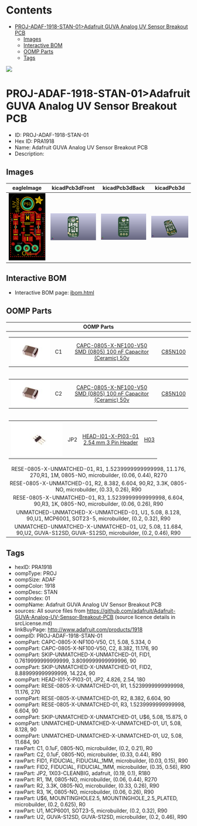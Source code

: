 



Contents
========

* [PROJ-ADAF-1918-STAN-01>Adafruit GUVA Analog UV Sensor Breakout PCB](#proj-adaf-1918-stan-01adafruit-guva-analog-uv-sensor-breakout-pcb)
	* [Images](#images)
	* [Interactive BOM](#interactive-bom)
	* [OOMP Parts](#oomp-parts)
	* [Tags](#tags)
  
![][im]
# PROJ-ADAF-1918-STAN-01>Adafruit GUVA Analog UV Sensor Breakout PCB

- ID: PROJ-ADAF-1918-STAN-01
- Hex ID: PRA1918
- Name: Adafruit GUVA Analog UV Sensor Breakout PCB
- Description: 

## Images
  
  

|eagleImage|kicadPcb3dFront|kicadPcb3dBack|kicadPcb3d|
| :---: | :---: | :---: | :---: |
|[![eagleImage](eagleImage_140.png)](eagleImage_600.png)|[![kicadPcb3dFront](kicadPcb3dFront_140.png)](kicadPcb3dFront_600.png)|[![kicadPcb3dBack](kicadPcb3dBack_140.png)](kicadPcb3dBack_600.png)|[![kicadPcb3d](kicadPcb3d_140.png)](kicadPcb3d_600.png)|

## Interactive BOM

- Interactive BOM page: [ibom.html](kicad/bom/ibom.html)

## OOMP Parts
  

|OOMP Parts|
| :---: |
|<table><tr><td>![CAPC-0805-X-NF100-V50](https://raw.githubusercontent.com/oomlout/oomlout_OOMP_parts/main/CAPC-0805-X-NF100-V50/image_140.jpg)</td><td> C1</td><td>[CAPC-0805-X-NF100-V50<br>SMD (0805) 100 nF Capacitor (Ceramic) 50v](https://github.com/oomlout/oomlout_OOMP_parts/tree/main/CAPC-0805-X-NF100-V50/)</td><td>[C85N100](https://github.com/oomlout/oomlout_OOMP_parts/tree/main/CAPC-0805-X-NF100-V50/)</td></tr></table>|
|<table><tr><td>![CAPC-0805-X-NF100-V50](https://raw.githubusercontent.com/oomlout/oomlout_OOMP_parts/main/CAPC-0805-X-NF100-V50/image_140.jpg)</td><td> C2</td><td>[CAPC-0805-X-NF100-V50<br>SMD (0805) 100 nF Capacitor (Ceramic) 50v](https://github.com/oomlout/oomlout_OOMP_parts/tree/main/CAPC-0805-X-NF100-V50/)</td><td>[C85N100](https://github.com/oomlout/oomlout_OOMP_parts/tree/main/CAPC-0805-X-NF100-V50/)</td></tr></table>|
|<table><tr><td>![HEAD-I01-X-PI03-01](https://raw.githubusercontent.com/oomlout/oomlout_OOMP_parts/main/HEAD-I01-X-PI03-01/image_140.jpg)</td><td> JP2</td><td>[HEAD-I01-X-PI03-01<br>2.54 mm 3 Pin Header](https://github.com/oomlout/oomlout_OOMP_parts/tree/main/HEAD-I01-X-PI03-01/)</td><td>[H03](https://github.com/oomlout/oomlout_OOMP_parts/tree/main/HEAD-I01-X-PI03-01/)</td></tr></table>|
|RESE-0805-X-UNMATCHED-01, R1, 1.5239999999999998, 11.176, 270,R1, 1M, 0805-NO, microbuilder, (0.06, 0.44), R270|
|RESE-0805-X-UNMATCHED-01, R2, 8.382, 6.604, 90,R2, 3.3K, 0805-NO, microbuilder, (0.33, 0.26), R90|
|RESE-0805-X-UNMATCHED-01, R3, 1.5239999999999998, 6.604, 90,R3, 1K, 0805-NO, microbuilder, (0.06, 0.26), R90|
|UNMATCHED-UNMATCHED-X-UNMATCHED-01, U1, 5.08, 8.128, 90,U1, MCP6001, SOT23-5, microbuilder, (0.2, 0.32), R90|
|UNMATCHED-UNMATCHED-X-UNMATCHED-01, U2, 5.08, 11.684, 90,U2, GUVA-S12SD, GUVA-S12SD, microbuilder, (0.2, 0.46), R90|

## Tags

- hexID: PRA1918
- oompType: PROJ
- oompSize: ADAF
- oompColor: 1918
- oompDesc: STAN
- oompIndex: 01
- oompName: Adafruit GUVA Analog UV Sensor Breakout PCB
- sources: All source files from https://github.com/adafruit/Adafruit-GUVA-Analog-UV-Sensor-Breakout-PCB (source licence details in srcLicense.md)
- linkBuyPage: http://www.adafruit.com/products/1918
- oompID: PROJ-ADAF-1918-STAN-01
- oompPart: CAPC-0805-X-NF100-V50, C1, 5.08, 5.334, 0
- oompPart: CAPC-0805-X-NF100-V50, C2, 8.382, 11.176, 90
- oompPart: SKIP-UNMATCHED-X-UNMATCHED-01, FID1, 0.7619999999999999, 3.8099999999999996, 90
- oompPart: SKIP-UNMATCHED-X-UNMATCHED-01, FID2, 8.889999999999999, 14.224, 90
- oompPart: HEAD-I01-X-PI03-01, JP2, 4.826, 2.54, 180
- oompPart: RESE-0805-X-UNMATCHED-01, R1, 1.5239999999999998, 11.176, 270
- oompPart: RESE-0805-X-UNMATCHED-01, R2, 8.382, 6.604, 90
- oompPart: RESE-0805-X-UNMATCHED-01, R3, 1.5239999999999998, 6.604, 90
- oompPart: SKIP-UNMATCHED-X-UNMATCHED-01, U$6, 5.08, 15.875, 0
- oompPart: UNMATCHED-UNMATCHED-X-UNMATCHED-01, U1, 5.08, 8.128, 90
- oompPart: UNMATCHED-UNMATCHED-X-UNMATCHED-01, U2, 5.08, 11.684, 90
- rawPart: C1, 0.1uF, 0805-NO, microbuilder, (0.2, 0.21), R0
- rawPart: C2, 0.1uF, 0805-NO, microbuilder, (0.33, 0.44), R90
- rawPart: FID1, FIDUCIAL, FIDUCIAL_1MM, microbuilder, (0.03, 0.15), R90
- rawPart: FID2, FIDUCIAL, FIDUCIAL_1MM, microbuilder, (0.35, 0.56), R90
- rawPart: JP2, 1X03-CLEANBIG, adafruit, (0.19, 0.1), R180
- rawPart: R1, 1M, 0805-NO, microbuilder, (0.06, 0.44), R270
- rawPart: R2, 3.3K, 0805-NO, microbuilder, (0.33, 0.26), R90
- rawPart: R3, 1K, 0805-NO, microbuilder, (0.06, 0.26), R90
- rawPart: U$6, MOUNTINGHOLE2.5, MOUNTINGHOLE_2.5_PLATED, microbuilder, (0.2, 0.625), R0
- rawPart: U1, MCP6001, SOT23-5, microbuilder, (0.2, 0.32), R90
- rawPart: U2, GUVA-S12SD, GUVA-S12SD, microbuilder, (0.2, 0.46), R90



[im]: kicadPcb3d_450.png
